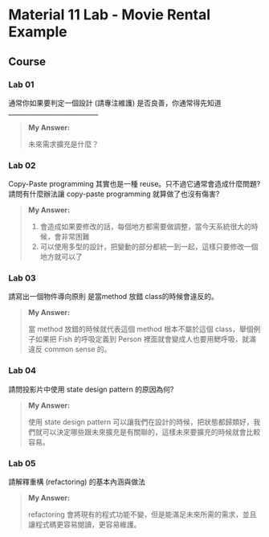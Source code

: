 # Material 11 Lab - Movie Rental Example <!-- omit in toc -->

## Course

### Lab 01

通常你如果要判定一個設計 (請專注維護) 是否良善，你通常得先知道 ____________________________

> **My Answer:** 
> 
> 未來需求擴充是什麼？

### Lab 02

Copy-Paste programming 其實也是一種 reuse。只不過它通常會造成什麼問題?  請問有什麼辦法讓 copy-paste programming 就算做了也沒有傷害?

> **My Answer:**
>
> 1. 會造成如果要修改的話，每個地方都需要做調整，當今天系統很大的時候，會非常困難
> 2. 可以使用多型的設計，把變動的部分都統一到一起，這樣只要修改一個地方就可以了

### Lab 03

請寫出一個物件導向原則 是當method 放錯 class的時候會違反的。

> **My Answer:**
> 
> 當 method 放錯的時候就代表這個 method 根本不屬於這個 class，舉個例子如果把 Fish 的呼吸定義到 Person 裡面就會變成人也要用鰓呼吸，就滿違反 common sense 的。

### Lab 04

請問投影片中使用 state design pattern 的原因為何?

> **My Answer:**
>
> 使用 state design pattern 可以讓我們在設計的時候，把狀態都歸類好，我們就可以決定哪些跟未來擴充是有關聯的，這樣未來要擴充的時候就會比較容易。

### Lab 05

請解釋重構 (refactoring) 的基本內涵與做法

> **My Answer:**
> 
> refactoring 會將現有的程式功能不變，但是能滿足未來所需的需求，並且讓程式碼更容易閱讀，更容易維護。









